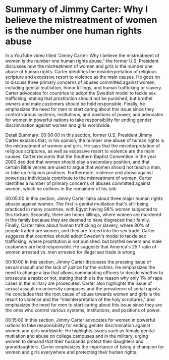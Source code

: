 # Summary of Jimmy Carter: Why I believe the mistreatment of women is the number one human rights abuse

In a YouTube video titled "Jimmy Carter: Why I believe the mistreatment of women is the number one human rights abuse," the former U.S. President discusses how the mistreatment of women and girls is the number one abuse of human rights. Carter identifies the misinterpretation of religious scripture and excessive resort to violence as the main causes. He goes on to discuss three primary concerns of abuses committed against women, including genital mutilation, honor killings, and human trafficking or slavery. Carter advocates for countries to adopt the Swedish model to tackle sex trafficking, stating that prostitution should not be punished, but brothel owners and male customers should be held responsible. Finally, he emphasizes the need for men to start caring about this issue since they control various systems, institutions, and positions of power, and advocates for women in powerful nations to take responsibility for ending gender discrimination against women and girls worldwide.

Detail Summary: 
00:00:00
In this section, former U.S. President Jimmy Carter explains that, in his opinion, the number one abuse of human rights is the mistreatment of women and girls. He says that the misinterpretation of religious scriptures, as well as excessive resort to violence are the main causes. Carter recounts that the Southern Baptist Convention in the year 2000 decided that women should play a secondary position, and that certain Bible verses are used to argue that women should not teach a man, or take up religious positions. Furthermore, violence and abuse against powerless individuals contribute to the mistreatment of women. Carter identifies a number of primary concerns of abuses committed against women, which he outlines in the remainder of his talk.

00:05:00
In this section, Jimmy Carter talks about three major human rights abuses against women. The first is genital mutilation that's still being practiced in many countries, with Egypt having 98% women subjected to this torture. Secondly, there are honor killings, where women are murdered in the family because they are deemed to have disgraced their family. Finally, Carter talks about human trafficking or slavery, where 80% of people traded are women, and they are forced into the sex trade. Carter suggests that countries should adopt Sweden's model to tackle sex trafficking, where prostitution is not punished, but brothel owners and male customers are held responsible. He suggests that America's 25:1 ratio of women arrested vs. men arrested for illegal sex trade is wrong.

00:10:00
In this section, Jimmy Carter discusses the pressing issue of sexual assault and the lack of justice for the victims. He emphasizes the need to change a law that allows commanding officers to decide whether to prosecute a rapist or not, stating that this is the reason why only 1% of rape cases in the military are prosecuted. Carter also highlights the issue of sexual assault on university campuses and the prevalence of serial rapists. He concludes that the root cause of abuse towards women and girls is the resort to violence and the "misinterpretation of the holy scriptures," and emphasizes the need for men to start caring about this issue since they are the ones who control various systems, institutions, and positions of power.

00:15:00
In this section, Jimmy Carter advocates for women in powerful nations to take responsibility for ending gender discrimination against women and girls worldwide. He highlights issues such as female genital mutilation and abuse on college campuses and in the military, urging women to demand that their husbands protect their daughters and granddaughters. Carter emphasizes the importance of being a champion for women and girls everywhere and protecting their human rights.

